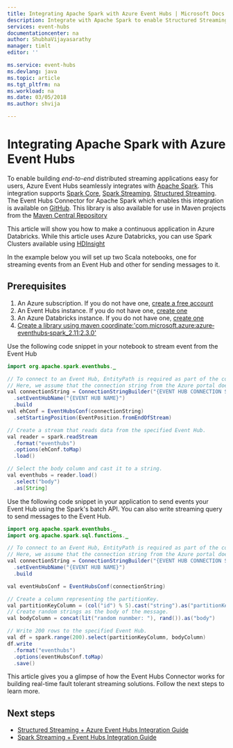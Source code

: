 ```yaml
---
title: Integrating Apache Spark with Azure Event Hubs | Microsoft Docs
description: Integrate with Apache Spark to enable Structured Streaming with Event Hubs
services: event-hubs
documentationcenter: na
author: ShubhaVijayasarathy
manager: timlt
editor: ''

ms.service: event-hubs
ms.devlang: java
ms.topic: article
ms.tgt_pltfrm: na
ms.workload: na
ms.date: 03/05/2018
ms.author: shvija

---
```


# Integrating Apache Spark with Azure Event Hubs

To enable building _end-to-end_ distributed streaming applications easy for users, Azure Event Hubs seamlessly integrates with [Apache Spark](https://spark.apache.org/). This integration supports [Spark Core](https://wikipedia.org/wiki/Apache_Spark#Spark_Core), [Spark Streaming](https://spark.apache.org/streaming/), [Structured Streaming](https://spark.apache.org/docs/latest/structured-streaming-programming-guide.html). The Event Hubs Connector for Apache Spark which enables this integration is available on [GitHub](https://github.com/Azure/azure-event-hubs-spark). This library is also available for use in Maven projects from the [Maven Central Repository](http://search.maven.org/#artifactdetails%7Ccom.microsoft.azure%7Cazure-eventhubs-spark_2.11%7C2.1.6%7C)

This article will show you how to make a continuous application in Azure Databricks. While this article uses Azure Databricks, you can use Spark Clusters available using [HDInsight](https://docs.microsoft.com/azure/hdinsight/spark/apache-spark-overview)

In the example below you will set up two Scala notebooks, one for streaming events from an Event Hub and other for sending messages to it.

## Prerequisites

1. An Azure subscription. If you do not have one, [create a free account](https://azure.microsoft.com/free/?ref=microsoft.com&utm_source=microsoft.com&utm_medium=docs&utm_campaign=visualstudio)
2. An Event Hubs instance. If you do not have one, [create one](https://docs.microsoft.com/azure/event-hubs/event-hubs-create)
3. An Azure Databricks instance. If you do not have one, [create one](https://docs.microsoft.com/azure/azure-databricks/quickstart-create-databricks-workspace-portal)
4. [Create a library using maven coordinate:'com.microsoft.azure:azure‐eventhubs‐spark_2.11:2.3.0'](https://databricks.com/blog/2015/07/28/using-3rd-party-libraries-in-databricks-apache-spark-packages-and-maven-libraries.html)

Use the following code snippet in your notebook to stream event from the Event Hub

```java
import org.apache.spark.eventhubs._

// To connect to an Event Hub, EntityPath is required as part of the connection string.
// Here, we assume that the connection string from the Azure portal does not have the EntityPath part.
val connectionString = ConnectionStringBuilder("{EVENT HUB CONNECTION STRING FROM AZURE PORTAL}")
  .setEventHubName("{EVENT HUB NAME}")
  .build 
val ehConf = EventHubsConf(connectionString)
  .setStartingPosition(EventPosition.fromEndOfStream)

// Create a stream that reads data from the specified Event Hub.
val reader = spark.readStream
  .format("eventhubs")
  .options(ehConf.toMap)
  .load()

// Select the body column and cast it to a string.
val eventhubs = reader.load()
  .select("body")
  .as[String]

```
Use the following code snippet in your application to send events your Event Hub using the Spark's batch API. You can also write streaming query to send messages to the Event Hub.

```java
import org.apache.spark.eventhubs._
import org.apache.spark.sql.functions._

// To connect to an Event Hub, EntityPath is required as part of the connection string.
// Here, we assume that the connection string from the Azure portal does not have the EntityPath part.
val connectionString = ConnectionStringBuilder("{EVENT HUB CONNECTION STRING FROM AZURE PORTAL}")
  .setEventHubName("{EVENT HUB NAME}")
  .build

val eventHubsConf = EventHubsConf(connectionString)

// Create a column representing the partitionKey.
val partitionKeyColumn = (col("id") % 5).cast("string").as("partitionKey")
// Create random strings as the body of the message.
val bodyColumn = concat(lit("random nunmber: "), rand()).as("body")

// Write 200 rows to the specified Event Hub.
val df = spark.range(200).select(partitionKeyColumn, bodyColumn)
df.write
  .format("eventhubs")
  .options(eventHubsConf.toMap)
  .save() 

```

This article gives you a glimpse of how the Event Hubs Connector works for building real-time fault tolerant streaming solutions. Follow the next steps to learn more.

## Next steps

* [Structured Streaming + Azure Event Hubs Integration Guide](https://github.com/Azure/azure-event-hubs-spark/blob/master/docs/structured-streaming-eventhubs-integration.md)
* [Spark Streaming + Event Hubs Integration Guide](https://github.com/Azure/azure-event-hubs-spark/blob/master/docs/spark-streaming-eventhubs-integration.md)


